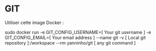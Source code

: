 GIT
======

Utiliser cette image Docker : 

sudo docker run -e GIT_CONFIG_USERNAME=[ Your git username ] -e GIT_CONFIG_EMAIL=[ Your email address ] --name git -v [ Local git repository ]:/workspace --rm yanninho/git [ any git command ]

